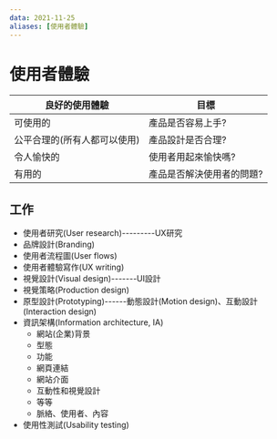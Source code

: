 ```yaml
---
data: 2021-11-25
aliases: [使用者體驗]
---
```

# 使用者體驗

良好的使用體驗|目標
------------|-------
可使用的     |產品是否容易上手?
公平合理的(所有人都可以使用)|產品設計是否合理?
令人愉快的    |使用者用起來愉快嗎?
有用的       |產品是否解決使用者的問題?

## 工作
- 使用者研究(User research)---------UX研究
- 品牌設計(Branding)
- 使用者流程圖(User flows)
- 使用者體驗寫作(UX writing)
- 視覺設計(Visual design)-------UI設計
- 視覺策略(Production design)
- 原型設計(Prototyping)------動態設計(Motion design)、互動設計(Interaction design)
- 資訊架構(Information architecture, IA)
  - 網站(企業)背景
  - 型態
  - 功能
  - 網頁連結
  - 網站介面
  - 互動性和視覺設計
  - 等等
  - 脈絡、使用者、內容
- 使用性測試(Usability testing)

